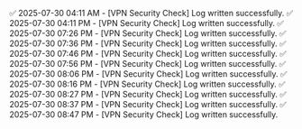✅ 2025-07-30 04:11 AM - [VPN Security Check] Log written successfully.
✅ 2025-07-30 04:11 PM - [VPN Security Check] Log written successfully.
✅ 2025-07-30 07:26 PM - [VPN Security Check] Log written successfully.
✅ 2025-07-30 07:36 PM - [VPN Security Check] Log written successfully.
✅ 2025-07-30 07:46 PM - [VPN Security Check] Log written successfully.
✅ 2025-07-30 07:56 PM - [VPN Security Check] Log written successfully.
✅ 2025-07-30 08:06 PM - [VPN Security Check] Log written successfully.
✅ 2025-07-30 08:16 PM - [VPN Security Check] Log written successfully.
✅ 2025-07-30 08:27 PM - [VPN Security Check] Log written successfully.
✅ 2025-07-30 08:37 PM - [VPN Security Check] Log written successfully.
✅ 2025-07-30 08:47 PM - [VPN Security Check] Log written successfully.
